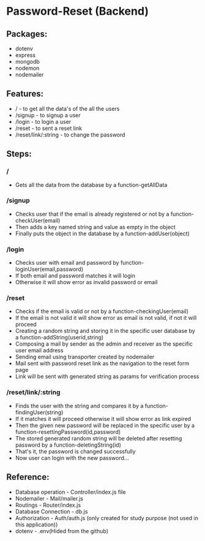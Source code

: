 # Password-Reset (Backend)

## Packages:

* dotenv 
* express
* mongodb
* nodemon
* nodemailer

## Features:
* / - to get all the data's of the all the users
* /signup - to signup a user
* /login - to login a user
* /reset - to sent a reset link
* /reset/link/:string - to change the password

## Steps:

### /
* Gets all the data from the database by a function-getAllData

### /signup
* Checks user that if the email is already registered or not by a function-checkUser(email)
* Then adds a key named string and value as empty in the object
* Finally puts the object in the database by a function-addUser(object)

### /login
* Checks user with email and password by function-loginUser(email,password)
* If both email and password matches it will login
* Otherwise it will show error as invalid password or email

### /reset
* Checks if the email is valid or not by a function-checkingUser(email)
* If the email is not valid it will show error as email is not valid, if not it will proceed
* Creating a random string and storing it in the specific user database by a function-addString(userid,string)
* Composing a mail by sender as the admin and receiver as the specific user email address
* Sending email using transporter created by nodemailer
* Mail sent with password reset link as the navigation to the reset form page
* Link will be sent with generated string as params for verification process

### /reset/link/:string
* Finds the user with the string and compares it by a function-findingUser(string)
* If it matches it will proceed otherwise it will show error as link expired
* Then the given new password will be replaced in the specific user by a function-resettingPassword(id,password)
* The stored generated random string will be deleted after resetting password by a function-deletingString(id)
* That's it, the password is changed successfully
* Now user can login with the new password...

## Reference:

* Database operation - Controller/index.js file
* Nodemailer - Mail/mailer.js
* Routings - Router/index.js
* Database Connection - db.js
* Authorization - Auth/auth.js (only created for study purpose (not used in this application))
* dotenv - .env(Hided from the github)

 